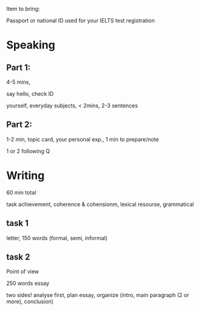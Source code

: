 Item to bring:

Passport or national ID used for your IELTS test registration

# Speaking

## Part 1:

4-5 mins, 

say hello, check ID

yourself, everyday subjects, < 2mins, 2-3 sentences

## Part 2:

1-2 min, topic card, your personal exp., 1 min to prepare/note

1 or 2 following Q


# Writing

60 min total

task achievement, coherence & cohensionm, lexical resourse, grammatical

## task 1

letter, 150 words (formal, semi, informal)

## task 2

Point of view

250 words essay

two sides! analyse first, plan essay, organize (intro, main paragraph (2 or more), conclusion)
